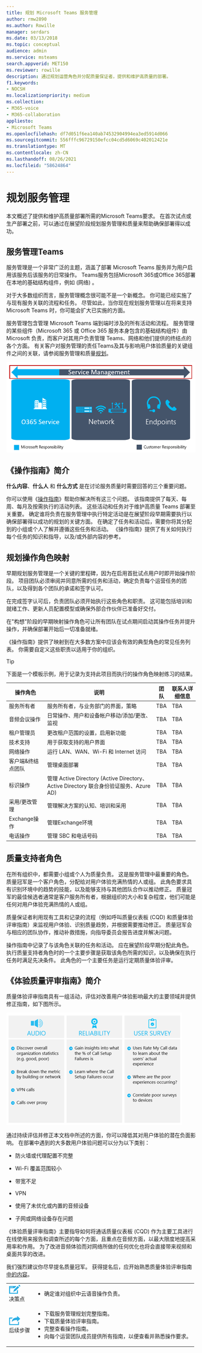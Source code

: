 ```yaml
---
title: 规划 Microsoft Teams 服务管理
author: rmw2890
ms.author: Rowille
manager: serdars
ms.date: 03/13/2018
ms.topic: conceptual
audience: admin
ms.service: msteams
search.appverid: MET150
ms.reviewer: rowille
description: 通过规划运营角色并分配质量保证者，提供和维护高质量的部署。
f1.keywords:
- NOCSH
ms.localizationpriority: medium
ms.collection:
- M365-voice
- M365-collaboration
appliesto:
- Microsoft Teams
ms.openlocfilehash: df7d051f6ea140ab74532904994ea3ed5914d066
ms.sourcegitcommit: 556fffc96729150efcc04cd5d6069c402012421e
ms.translationtype: MT
ms.contentlocale: zh-CN
ms.lasthandoff: 08/26/2021
ms.locfileid: "58624864"
---
```

# <a name="plan-my-service-management"></a>规划服务管理

本文概述了提供和维护高质量部署所需的Microsoft Teams要求。 在首次试点或生产部署之前，可以通过在展望阶段规划服务管理和质量来帮助确保部署得以成功。

## <a name="service-management-for-teams"></a>服务管理Teams

服务管理是一个非常广泛的主题，涵盖了部署 Microsoft Teams 服务并为用户启用该服务后该服务的日常操作。 Teams服务包括Microsoft 365或Office 365部署在本地的基础结构组件，例如 (网络) 。

对于大多数组织而言，服务管理概念很可能不是一个新概念。 你可能已经实施了与现有服务关联的流程和任务。 尽管如此，当你现在规划服务管理以在将来支持 Microsoft Teams 时，你可能会扩大已实施的方面。

服务管理包含管理 Microsoft Teams 端到端时涉及的所有活动和流程。 服务管理的某些组件（Microsoft 365 或 Office 365 服务本身包含的基础结构组件）由 Microsoft 负责，而客户对其用户负责管理 Teams、网络和他们提供的终结点的各个方面。
有关客户对服务管理的责任Teams及其与影响用户体验质量的关键组件之间的关联，请参阅服务管理和质量[规划](./prepare-network.md)。

![质量的三个组件示意图](media/plan-my-service-management-image1.png "质量的三个组件（Microsoft 365或Office 365、网络和终结点）的示意图，以及服务管理如何与这三个组件重叠。")

<!--ENDOFSECTION-->

## <a name="introduction-to-the-operations-guide"></a>《操作指南》简介 

**什么内容**、**什么人** 和 **什么方式** 是在讨论服务质量时需要回答的三个重要问题。

你可以使用《[操作指南](./1-drive-value-operate-my-service.md)》帮助你解决所有这三个问题。 该指南提供了每天、每周、每月及按需执行的活动列表。 这些活动和任务对于维护高质量 Teams 部署至关重要。 确定谁将负责在服务管理中执行特定活动是在展望阶段早期需要执行以确保部署得以成功的规划的关键方面。 在确定了任务和活动后，需要你将其分配到的小组或个人了解并遵循这些任务和活动。 《操作指南》提供了有关如何执行每个任务的知识和指导，以及/或外部内容的参考。

## <a name="plan-for-operational-role-mapping"></a>规划操作角色映射

早期规划服务管理是一个关键的里程碑，因为在启用首批试点用户时即开始操作阶段。 项目团队必须审阅并同意所需的任务和活动，确定负责每个运营任务的团队，以及得到各个团队的承诺和签字认可。

在完成签字认可后，负责团队必须开始执行这些角色和职责。 这可能包括培训和就绪工作、更新人员配置模型或确保外部合作伙伴已准备好交付。

在"构想"阶段的早期映射操作角色可让所有团队在试点期间启动其操作任务并提升操作，并确保部署开始后一切准备就绪。

《操作指南》提供了映射到在大多数方案中应该会有效的典型角色的常见任务列表。 你需要自定义这些职责以适用于你的组织。

>[!TIP]
>下面是一个模板示例，用于记录为支持此项目而执行的操作角色映射练习的结果。


|操作角色 |说明 |团队 |联系人详细信息 |
|---------|---------|---------|---------|
|服务所有者|服务所有者，与业务部门的界面，策略|TBA|TBA|
|音频会议操作|日常操作、用户和设备帐户移动/添加/更改、监视|TBA| TBA| 
|租户管理员|更改租户范围的设置，启用新功能|TBA|TBA|
|技术支持|用于获取支持的用户界面|TBA|TBA|
|网络操作|运行 LAN、WAN、Wi-Fi 和 Internet 访问|TBA|TBA|
|客户端&终结点团队|管理桌面部署|TBA|TBA|
|标识操作|管理 Active Directory (Active Directory、Active Directory 联合身份验证服务、Azure AD) |TBA|TBA|
|采用/更改管理|管理解决方案的认知、培训和采用|TBA|TBA|
|Exchange操作|管理Exchange环境|TBA|TBA|
|电话操作|管理 SBC 和电话号码|TBA|TBA|

<!--ENDOFSECTION-->

## <a name="the-quality-champion-role"></a>质量支持者角色

在所有组织中，都需要小组或个人为质量负责。
这是服务管理中最重要的角色。 质量冠军是一个客户角色，分配给对用户体验充满热情的人或组。 此角色要求具有识别环境中的趋势的技能，以及能够支持与其他团队合作以推动修正。
质量冠军的最佳候选者通常是客户服务所有者，根据组织的大小和复杂程度，他们可能是任何对用户体验充满热情的人或组。

质量保证者利用现有工具和记录的流程（例如呼叫质量仪表板 (CQD) 和质量体验评审指南）来监视用户体验、识别质量趋势，并根据需要推动修正。 质量冠军会与相应的团队协作，推动补救措施，向指导委员会报告进度并解决问题。

操作指南中记录了与该角色关联的任务和活动。 应在展望阶段早期分配此角色。 执行质量支持者角色时的一个主要步骤是获取该角色所需的知识，以及确保在执行任务时满足先决条件。 此角色的一个主要任务是运行定期质量体验评审。

<!--ENDOFSECTION-->

## <a name="introduction-to-the-quality-experience-review-guide"></a>《体验质量评审指南》简介

质量体验评审指南具有一组活动，评估对改善用户体验影响最大的主要领域并提供修正指南，如下图所示。

![说明在质量体验评审过程中要检查的关键问题](media/plan-my-service-management-image2.png "在质量体验评审期间要检查的关键问题：音频、可靠性和用户测试结果。")

通过持续评估并修正本文档中所述的方面，你可以降低其对用户体验的潜在负面影响。 在部署中遇到的大多数用户体验问题可以分为以下类别：

-   防火墙或代理配置不完整

-   Wi-Fi 覆盖范围较小

-   带宽不足

-   VPN

-   使用了未优化或内置的音频设备

-   子网或网络设备存在问题

《体验质量评审指南》主要指导如何将通话质量仪表板 (CQD) 作为主要工具进行在线使用来报告和调查所述的每个方面，且重点在音频方面，以最大限度地提高采用率和作用。 为了改进音频体验而对网络所做的任何优化也将会直接带来视频和桌面共享的改进。

我们强烈建议你尽早提名质量冠军。 获得提名后，应开始熟悉质量体验评审指南 [中的内容](./quality-of-experience-review-guide.md)。



<table>
<tr><td><img src="media/audio_conferencing_image7.png" alt="An icon depicting decision points"/> <br/>决策点</td><td><ul><li>确定谁对组织中云语音操作负责。</li></ol></td></tr>
<tr><td><img src="media/audio_conferencing_image9.png" alt="An icon depicting the next steps"/><br/>后续步骤</td><td><ul><li>下载服务管理规划完整指南。</li><li>下载质量体验评审指南。</li><li>完整查看操作指南。</li><li>向每个运营团队成员提供所有指南，以便查看并熟悉操作要求。</li></ol></td></tr>
</table>

<!--ENDOFSECTION-->